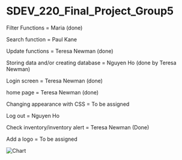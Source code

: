 # SDEV_220_Final_Project_Group5

Filter Functions = Maria (done)

Search function = Paul Kane 

Update functions = Teresa Newman (done)

Storing data and/or creating database = Nguyen Ho (done by Teresa Newman)

Login screen = Teresa Newman (done)

home page = Teresa Newman (done)

Changing appearance with CSS =  To be assigned 

Log out  =  Nguyen Ho

Check inventory/inventory alert  = Teresa Newman (Done)

Add a logo  = To be assigned

![Chart](https://github.com/user-attachments/assets/d7c749c6-79f9-478e-b21a-c0e5637cf0cf)
